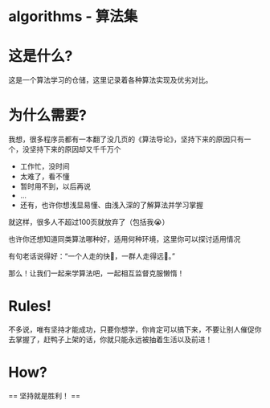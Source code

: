 algorithms - 算法集
===================

这是什么?
==========

这是一个算法学习的仓储，这里记录着各种算法实现及优劣对比。

为什么需要?
==========

我想，很多程序员都有一本翻了没几页的《算法导论》，坚持下来的原因只有一个，没坚持下来的原因却又千千万个

*   工作忙，没时间
*   太难了，看不懂
*   暂时用不到，以后再说
*   ...
*   还有，也许你想浅显易懂、由浅入深的了解算法并学习掌握

就这样，很多人不超过100页就放弃了（包括我:sob:）

也许你还想知道同类算法哪种好，适用何种环境，这里你可以探讨适用情况

有句老话说得好：“一个人走的快:runner:，一群人走得远:two_men_holding_hands:。”

那么！让我们一起来学算法吧，一起相互监督克服懒惰！


Rules!
==========

不多说，唯有坚持才能成功，只要你想学，你肯定可以搞下来，不要让别人催促你去掌握了，赶鸭子上架的话，你就只能永远被抽着生活以及前进！

How?
==========

==  坚持就是胜利！ ==

